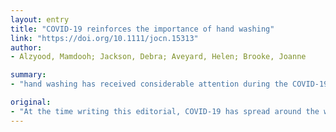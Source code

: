 ```yaml
---
layout: entry
title: "COVID-19 reinforces the importance of hand washing"
link: "https://doi.org/10.1111/jocn.15313"
author:
- Alzyood, Mamdooh; Jackson, Debra; Aveyard, Helen; Brooke, Joanne

summary:
- "hand washing has received considerable attention during the COVID-19 pandemic. It is a simple, primary preventive measure that most people can do independently. Hand washing features very strongly in all of these measures. Many countries and jurisdictions have introduced measures to prevent the spread. The spread has spread around the world with virtually no region left untouched."

original:
- "At the time writing this editorial, COVID-19 has spread around the world with virtually no region left untouched. The speed of the spread and the alarming death rates have seen many countries and jurisdictions introduce measures to prevent the spread of COVID-19, and hand washing features very strongly in all of these. Hand washing has received considerable attention during the COVID-19 pandemic. It is a simple, primary preventive measure that most people can do independently."
---
```


